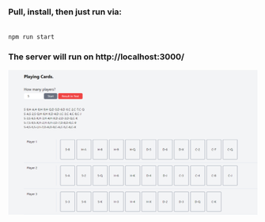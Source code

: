 ### Pull, install, then just run via:

```

npm run start

```

### The server will run on http://localhost:3000/ 

![Screenshot of the final product.](screenshot.png)